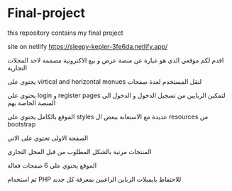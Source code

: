 # Final-project
this repository contains my final project

site on netlify
https://sleepy-kepler-3fe6da.netlify.app/

<p> اقدم لكم موقعي الذي هو عبارة عن منصة عرض و بيع الاكترونية مصممة لاحد المحلات التجارية </p>

<p> يحتوي على virtical and horizontal menues لنقل المستخدم لعدة صفحات
</p>

<p> يحتوي على login و register pages لتمكين الزبايين من تسجيل الدخول و الدخول الى المنصة الخاصة بهم</p>

<p> الموقع بالكامل يحتوي على styles عديدة مع الاستعانة ببعض ال resources من bootstrap </p>

<p> الصفحة الاولى تحتوي على الاتي</p>

<p> المنتجات مرتبة بالشكل المطلوب من قبل المحل التجاري</p>

<p>الموقع يحتوي على 6 صفحات فعالة
</p>

<p>تم استخدام PHP للاحتفاظ بايميلات الزباين الراغبين بمعرفة كل جديد</p>
